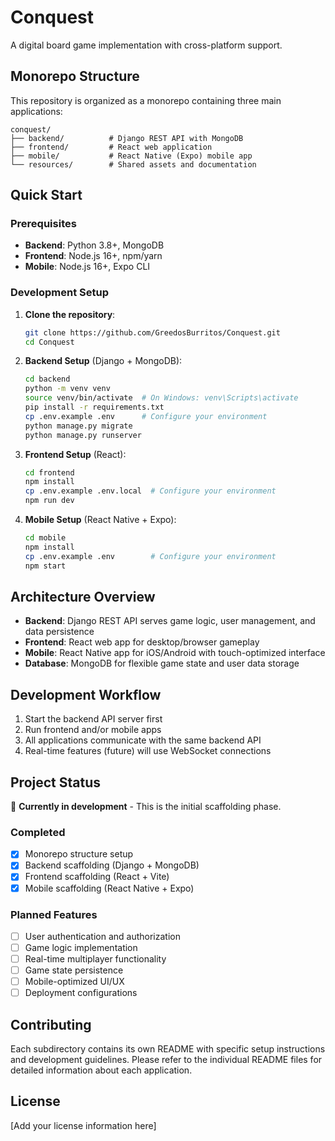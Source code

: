 # Conquest

A digital board game implementation with cross-platform support.

## Monorepo Structure

This repository is organized as a monorepo containing three main applications:

```
conquest/
├── backend/          # Django REST API with MongoDB
├── frontend/         # React web application
├── mobile/           # React Native (Expo) mobile app
└── resources/        # Shared assets and documentation
```

## Quick Start

### Prerequisites

- **Backend**: Python 3.8+, MongoDB
- **Frontend**: Node.js 16+, npm/yarn
- **Mobile**: Node.js 16+, Expo CLI

### Development Setup

1. **Clone the repository**:
   ```bash
   git clone https://github.com/GreedosBurritos/Conquest.git
   cd Conquest
   ```

2. **Backend Setup** (Django + MongoDB):
   ```bash
   cd backend
   python -m venv venv
   source venv/bin/activate  # On Windows: venv\Scripts\activate
   pip install -r requirements.txt
   cp .env.example .env      # Configure your environment
   python manage.py migrate
   python manage.py runserver
   ```

3. **Frontend Setup** (React):
   ```bash
   cd frontend
   npm install
   cp .env.example .env.local  # Configure your environment
   npm run dev
   ```

4. **Mobile Setup** (React Native + Expo):
   ```bash
   cd mobile
   npm install
   cp .env.example .env        # Configure your environment
   npm start
   ```

## Architecture Overview

- **Backend**: Django REST API serves game logic, user management, and data persistence
- **Frontend**: React web app for desktop/browser gameplay
- **Mobile**: React Native app for iOS/Android with touch-optimized interface
- **Database**: MongoDB for flexible game state and user data storage

## Development Workflow

1. Start the backend API server first
2. Run frontend and/or mobile apps
3. All applications communicate with the same backend API
4. Real-time features (future) will use WebSocket connections

## Project Status

🚧 **Currently in development** - This is the initial scaffolding phase.

### Completed
- [x] Monorepo structure setup
- [x] Backend scaffolding (Django + MongoDB)
- [x] Frontend scaffolding (React + Vite)
- [x] Mobile scaffolding (React Native + Expo)

### Planned Features
- [ ] User authentication and authorization
- [ ] Game logic implementation
- [ ] Real-time multiplayer functionality
- [ ] Game state persistence
- [ ] Mobile-optimized UI/UX
- [ ] Deployment configurations

## Contributing

Each subdirectory contains its own README with specific setup instructions and development guidelines. Please refer to the individual README files for detailed information about each application.

## License

[Add your license information here]
